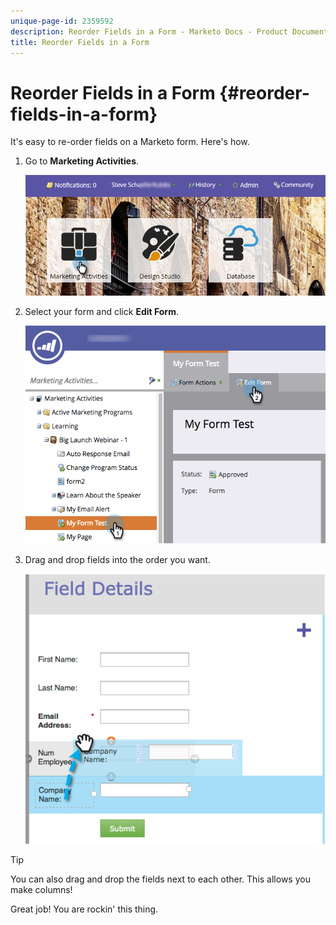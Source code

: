 ```yaml
---
unique-page-id: 2359592
description: Reorder Fields in a Form - Marketo Docs - Product Documentation
title: Reorder Fields in a Form
---
```


# Reorder Fields in a Form {#reorder-fields-in-a-form}

It's easy to re-order fields on a Marketo form. Here's how.

1. Go to **Marketing Activities**.

   ![](assets/login-marketing-activities.png)

1. Select your form and click **Edit Form**.

   ![](assets/editform.png)

1. Drag and drop fields into the order you want.

   ![](assets/image2014-9-15-14-3a45-3a46.png)

>[!TIP]
>
>You can also drag and drop the fields next to each other. This allows you make columns!

Great job! You are rockin' this thing.
